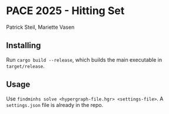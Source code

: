 # PACE 2025 - Hitting Set
Patrick Steil, Mariette Vasen

## Installing
Run `cargo build --release`, which builds the main executable in `target/release`.

## Usage
Use `findminhs solve <hypergraph-file.hgr> <settings-file>`. A `settings.json` file is already in the repo.
